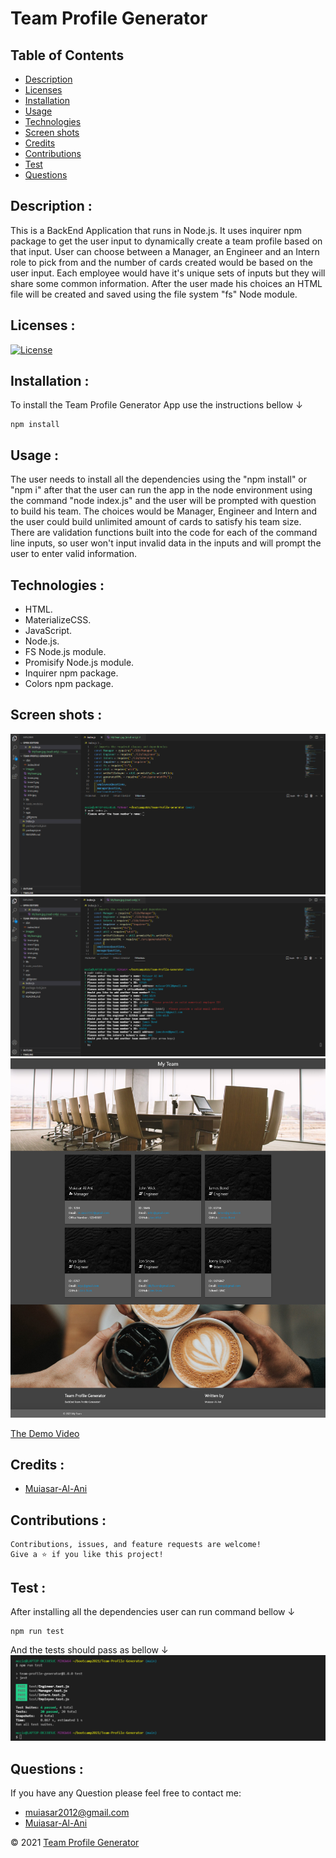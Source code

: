 
# Team Profile Generator

## Table of Contents

- [Description](#description)
- [Licenses](#licenses)
- [Installation](#installation)
- [Usage](#usage)
- [Technologies](#technologies)
- [Screen shots](#screen-shots)
- [Credits](#credits)
- [Contributions](#contributions)
- [Test](#test)
- [Questions](#questions)


## Description : 
This is a BackEnd Application that runs in Node.js. It uses inquirer npm package to get the user input to dynamically create a team profile based on that input. User can choose between a Manager, an Engineer and an Intern role to pick from and the number of cards created would be based on the user input. Each employee would have it's unique sets of inputs but they will share some common information. After the user made his choices an HTML file will be created and saved using the file system "fs" Node module. 

## Licenses :

[![License](https://img.shields.io/badge/License-MIT-yellow.svg)](https://opensource.org/licenses/MIT)



## Installation : 
To install the Team Profile Generator App use the instructions bellow &#8595;
```
npm install
```



## Usage : 
The user needs to install all the dependencies using the "npm install" or "npm i" after that the user can run the app in the node environment using the command "node index.js" and the user will be prompted with question to build his team. The choices would be Manager, Engineer and Intern and the user could build unlimited amount of cards to satisfy his team size. There are validation functions built into the code for each of the command line inputs, so user won't input invalid data in the inputs and will prompt the user to enter valid information.

## Technologies : 

-  HTML.
-  MaterializeCSS.
-  JavaScript.
-  Node.js.
-  FS Node.js module.
-  Promisify Node.js module.
-  Inquirer npm package.
-  Colors npm package.


## Screen shots : 
![ScreenShot](https://github.com/Muiasar-Al-Ani/BackEnd-Team-Profile-Generator/blob/main/screen-shots/screen-shot-1.png)
![ScreenShot](https://github.com/Muiasar-Al-Ani/BackEnd-Team-Profile-Generator/blob/main/screen-shots/screen-shot-2.png)
![ScreenShot](https://github.com/Muiasar-Al-Ani/BackEnd-Team-Profile-Generator/blob/main/screen-shots/MyTeam.jpg)

[The Demo Video](https://drive.google.com/file/d/1KRs-YyCd8WXjG43c4HtXI4rxYIm4l061/view?usp=sharing)

## Credits :

- [Muiasar-Al-Ani](https://github.com/Muiasar-Al-Ani)


## Contributions :
    Contributions, issues, and feature requests are welcome!
    Give a ⭐️ if you like this project!


## Test :
After installing all the dependencies user can run command bellow &#8595;

```
npm run test
```
And the tests should pass as bellow &#8595;
![ScreenShot](https://github.com/Muiasar-Al-Ani/BackEnd-Team-Profile-Generator/blob/main/images/tests.png)

## Questions : 
If you have any Question please feel free to contact me:
- muiasar2012@gmail.com
- [Muiasar-Al-Ani](https://github.com/Muiasar-Al-Ani)



&copy; 2021 [Team Profile Generator](https://github.com/Muiasar-Al-Ani)
